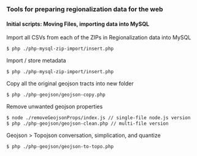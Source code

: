 
### Tools for preparing regionalization data for the web

#### Initial scripts: Moving Files, importing data into MySQL

Import all CSVs from each of the ZIPs in Regionalization data into MySQL
```sh
$ php ./php-mysql-zip-import/insert.php
```

Import / store metadata
```sh
$ php ./php-mysql-zip-import/insert.php
```

Copy all the original geojson tracts into new folder
```sh
$ php ./php-geojson/geojson-copy.php
```



Remove unwanted geojson properties
```sh
$ node ./removeGeojsonProps/index.js // single-file node.js version
$ php ./php-geojson/geojson-clean.php // multi-file version
```

Geojson > Topojson conversation, simplication, and quantize
```sh
$ php ./php-geojson/geojson-to-topo.php
```
